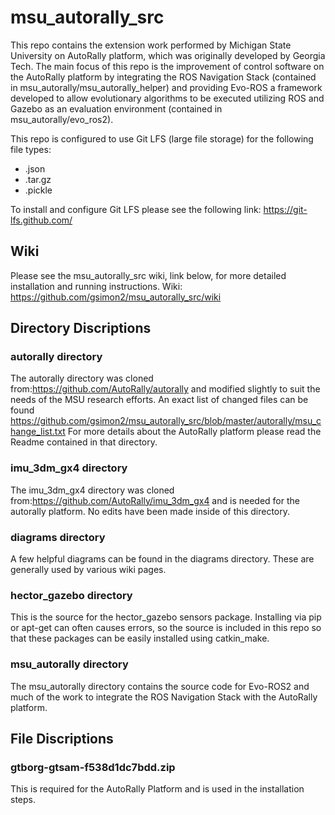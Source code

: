 # msu_autorally_src #

This repo contains the extension work performed by Michigan State University on AutoRally platform, which was originally developed by Georgia Tech. The main focus of this repo is the improvement of control software on the AutoRally platform by integrating the ROS Navigation Stack (contained in msu_autorally/msu_autorally_helper) and providing Evo-ROS a framework developed to allow evolutionary algorithms to be executed utilizing ROS and Gazebo as an evaluation environment (contained in msu_autorally/evo_ros2).

This repo is configured to use Git LFS (large file storage) for the following file types:
- .json
- .tar.gz
- .pickle

To install and configure Git LFS please see the following link:
https://git-lfs.github.com/

## Wiki ##
Please see the msu_autorally_src wiki, link below, for more detailed installation and running instructions.
Wiki: https://github.com/gsimon2/msu_autorally_src/wiki


## Directory Discriptions ##
### autorally directory ###
The autorally directory was cloned from:https://github.com/AutoRally/autorally and modified slightly to suit the needs of the MSU research efforts. An exact list of changed files can be found https://github.com/gsimon2/msu_autorally_src/blob/master/autorally/msu_change_list.txt
For more details about the AutoRally platform please read the Readme contained in that directory.

### imu_3dm_gx4 directory ###
The imu_3dm_gx4 directory was cloned from:https://github.com/AutoRally/imu_3dm_gx4 and is needed for the autorally platform. No edits have been made inside of this directory. 

### diagrams directory ###
A few helpful diagrams can be found in the diagrams directory. These are generally used by various wiki pages.

### hector_gazebo directory ###
This is the source for the hector_gazebo sensors package. Installing via pip or apt-get can often causes errors, so the source is included in this repo so that these packages can be easily installed using catkin_make.

### msu_autorally directory ###
The msu_autorally directory contains the source code for Evo-ROS2 and much of the work to integrate the ROS Navigation Stack with the AutoRally platform.

## File Discriptions ##
### gtborg-gtsam-f538d1dc7bdd.zip ###
This is required for the AutoRally Platform and is used in the installation steps.






